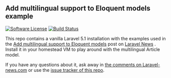 ## Add multilingual support to Eloquent models example

[![Software License](https://img.shields.io/badge/license-MIT-brightgreen.svg?style=flat-square)](LICENSE.md)
[![Build Status](https://img.shields.io/travis/freekmurze/multilingual-support-eloquent/master.svg?style=flat-square)](https://travis-ci.org/freekmurze/multilingual-support-eloquent)

This repo contains a vanilla Laravel 5.1 installation with the examples used in the [Add multilingual support to Eloquent models](https://laravel-news.com/2015/09/how-to-add-multilingual-support-to-eloquent) post on [Laravel News](https://laravel-news.com/) . 
Install it in your homestead VM to play around with the multilingual Article model.
 
If you have any questions about it, ask away in [the comments on Laravel-news.com](https://laravel-news.com/2015/09/how-to-add-multilingual-support-to-eloquent) or use the [issue tracker of this repo](https://github.com/freekmurze/multilingual-support-eloquent/issues).
